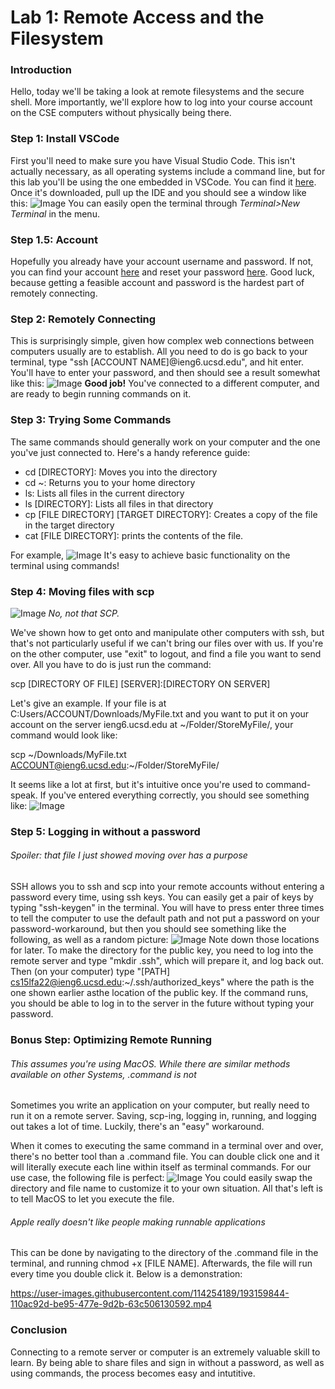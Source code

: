 # Lab 1: Remote Access and the Filesystem

### **Introduction**
Hello, today we'll be taking a look at remote filesystems and the secure shell. More importantly, we'll explore how to log into your course account on the CSE computers without physically being there.    
### **Step 1:** Install VSCode
First you'll need to make sure you have Visual Studio Code. This isn't actually necessary, as all operating systems include a command line, but for this lab you'll be using the one embedded in VSCode. You can find it [here](https://code.visualstudio.com/download). Once it's downloaded, pull up the IDE and you should see a window like this:
![Image](Screen_Shot_Lab1_1.png)
You can easily open the terminal through *Terminal>New Terminal* in the menu.
### **Step 1.5:** Account
Hopefully you already have your account username and password. If not, you can find your account [here](https://sdacs.ucsd.edu/~icc/index.php) and reset your password [here](https://docs.google.com/document/d/1hs7CyQeh-MdUfM9uv99i8tqfneos6Y8bDU0uhn1wqho/edit). Good luck, because getting a feasible account and password is the hardest part of remotely connecting. 
### **Step 2:** Remotely Connecting
This is surprisingly simple, given how complex web connections between computers usually are to establish. All you need to do is go back to your terminal, type "ssh [ACCOUNT NAME]@ieng6.ucsd.edu", and hit enter. You'll have to enter your password, and then should see a result somewhat like this:
![Image](Screen_Shot_Lab1_2.png)
**Good job!** You've connected to a different computer, and are ready to begin running commands on it.
### **Step 3:** Trying Some Commands
The same commands should generally work on your computer and the one you've just connected to. Here's a handy reference guide:
- cd [DIRECTORY]: Moves you into the directory
- cd ~: Returns you to your home directory
- ls: Lists all files in the current directory
- ls [DIRECTORY]: Lists all files in that directory
- cp [FILE DIRECTORY] [TARGET DIRECTORY]: Creates a copy of the file in the target directory
- cat [FILE DIRECTORY]: prints the contents of the file.  

For example,
![Image](Screen_Shot_Lab1_3.png)
It's easy to achieve basic functionality on the terminal using commands!
### **Step 4:** Moving files with scp
![Image](SCP-Secret-Laboratory-Free-Download.jpg)
*No, not that SCP.*

We've shown how to get onto and manipulate other computers with ssh, but that's not particularly useful if we can't bring our files over with us. If you're on the other computer, use "exit" to logout, and find a file you want to send over. All you have to do is just run the command:  

scp [DIRECTORY OF FILE] [SERVER]:[DIRECTORY ON SERVER]  

Let's give an example. If your file is at C:Users/ACCOUNT/Downloads/MyFile.txt and you want to put it on your account on the server ieng6.ucsd.edu at ~/Folder/StoreMyFile/, your command would look like:

scp ~/Downloads/MyFile.txt ACCOUNT@ieng6.ucsd.edu:~/Folder/StoreMyFile/

It seems like a lot at first, but it's intuitive once you're used to command-speak. If you've entered everything correctly, you should see something like:
![Image](Screen_Shot_Lab1_4.png)
### **Step 5:** Logging in without a password
###### *Spoiler: that file I just showed moving over has a purpose*  
SSH allows you to ssh and scp into your remote accounts without entering a password every time, using ssh keys. You can easily get a pair of keys by typing "ssh-keygen" in the terminal. You will have to press enter three times to tell the computer to use the default path and not put a password on your password-workaround, but then you should see something like the following, as well as a random picture:
![Image](Screen_Shot_Lab1_5.png)
Note down those locations for later. To make the directory for the public key, you need to log into the remote server and type "mkdir .ssh", which will prepare it, and log back out. Then (on your computer) type "[PATH] cs15lfa22@ieng6.ucsd.edu:~/.ssh/authorized_keys" where the path is the one shown earlier asthe location of the public key. If the command runs, you should be able to log in to the server in the future without typing your password.
### **Bonus Step:** Optimizing Remote Running
###### *This assumes you're using MacOS. While there are similar methods available on other Systems, .command is not*
Sometimes you write an application on your computer, but really need to run it on a remote server. Saving, scp-ing, logging in, running, and logging out takes a lot of time. Luckily, there's an "easy" workaround. 

When it comes to executing the same command in a terminal over and over, there's no better tool than a .command file. You can double click one and it will literally execute each line within itself as terminal commands. For our use case, the following file is perfect:
![Image](Screen_Shot_Lab1_6.png)
You could easily swap the directory and file name to customize it to your own situation. All that's left is to tell MacOS to let you execute the file.
###### *Apple really doesn't like people making runnable applications*
This can be done by navigating to the directory of the .command file in the terminal, and running chmod +x [FILE NAME]. Afterwards, the file will run every time you double click it. Below is a demonstration:

https://user-images.githubusercontent.com/114254189/193159844-110ac92d-be95-477e-9d2b-63c506130592.mp4


### **Conclusion**
Connecting to a remote server or computer is an extremely valuable skill to learn. By being able to share files and sign in without a password, as well as using commands, the process becomes easy and intutitive.
